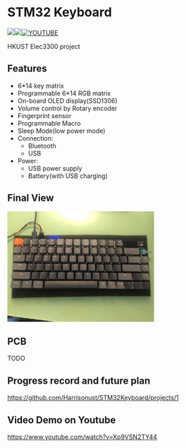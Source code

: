 # STM32 Keyboard
<img src="https://img.shields.io/badge/Made_with-stm32f103-blueviolet"><img src="https://img.shields.io/badge/Status-ongoing-brightgreen">[![YOUTUBE](https://img.shields.io/badge/Video-Youtube-red)](https://youtu.be/Xp9VSN2TY44)

HKUST Elec3300 project

## Features
* 6*14 key matrix
* Programmable 6*14 RGB matrix
* On-board OLED display(SSD1306)
* Volume control by Rotary encoder
* Fingerprint sensor
* Programmable Macro
* Sleep Mode(low power mode)
* Connection:
    * Bluetooth
    * USB
* Power:
    * USB power supply
    * Battery(with USB charging)

## Final View
<img src = "doc/images/keyboard_view.jpg" height="250">

## PCB
TODO
## Progress record and future plan
https://github.com/Harrisonust/STM32Keyboard/projects/1

## Video Demo on Youtube
https://www.youtube.com/watch?v=Xp9VSN2TY44
